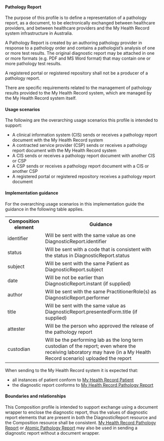 #### Pathology Report
The purpose of this profile is to define a representation of a pathology report, as a document, to be electronically exchanged between healthcare providers, and between healthcare providers and the My Health Record system infrastructure in Australia.

A Pathology Report is created by an authoring pathology provider in response to a pathology order and contains a pathologist’s analysis of one or more test results. The original diagnostic report may be attached in one or more formats (e.g. PDF and MS Word format) that may contain one or more pathology test results.

A registered portal or registered repository shall not be a producer of a pathology report.

There are specific requirements related to the management of pathology results provided to the My Health Record system, which are managed by the My Health Record system itself.

#### Usage scenarios
The following are the overarching usage scenarios this profile is intended to support:
* A clinical information system (CIS) sends or receives a pathology report document with the My Health Record system
* A contracted service provider (CSP) sends or receives a pathology report document with the My Health Record system
* A CIS sends or receives a pathology report document with another CIS or CSP
* A CSP sends or receives a pathology report document with a CIS or another CSP
* A registered portal or registered repository receives a pathology report document

#### Implementation guidance
For the overarching usage scenarios in this implementation guide the guidance in the following table applies.

<table class="list" width="100%">
 <colgroup>
       <col span="1" style="width: 20%;"/>
       <col span="1" style="width: 70%;"/>
    </colgroup>
    <tbody>
  <tr>
    <th>Composition element</th>
    <th>Guidance</th>
   </tr>
     <tr>
        <td>identifier</td>
        <td>Will be sent with the same value as one DiagnosticReport.identifier</td>
    </tr>
   <tr>
        <td>status</td>
        <td>Will be sent with a code that is consistent with the status in DiagnosticReport.status</td>
   </tr>   
   <tr>
        <td>subject</td>
        <td>Will be sent with the same Patient as DiagnosticReport.subject</td>
    </tr>   
   <tr>
        <td>date</td>
        <td>Will be not be earlier than DiagnosticReport.instant (if supplied)</td>
    </tr>   
   <tr>
        <td>author</td>
        <td>Will be sent with the same PractitionerRole(s) as DiagnosticReport.performer</td>
    </tr>    
       <tr>
        <td>title</td>
        <td>Will be sent with the same value as DiagnosticReport.presentedForm.title (if supplied)</td>
    </tr>    
       <tr>
        <td>attester</td>
        <td>Will be the person who approved the release of the pathology report</td>
    </tr>    
       <tr>
        <td>custodian</td>
        <td>Will be the performing lab as the long term custodian of the report; even where the receiving laboratory may have (in a My Health Record scenario) uploaded the report</td>
    </tr>  
    </tbody>
  </table> 

When sending to the My Health Record system it is expected that:
* all instances of patient conform to [My Health Record Patient](StructureDefinition-patient-mhr-1.html)
* the diagnostic report conforms to [My Health Record Pathology Report](StructureDefinition-diagnosticreport-path-mhr-1.html)

#### Boundaries and relationships
This Composition profile is intended to support exchange using a document wrapper to enclose the diagnostic report, thus the values of diagnostic report elements that are present in both the DiagnosticReport resource and the Composition resource shall be consistent. [My Health Record Pathology Report](StructureDefinition-diagnosticreport-path-mhr-1.html) or [Atomic Pathology Report](StructureDefinition-diagnosticreport-path-atomic-1.html) may also be used in sending a diagnostic report without a document wrapper.